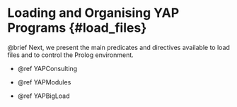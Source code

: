 Loading and Organising YAP Programs    {#load_files}
====================================

  @brief Next, we present the main predicates and directives available to load
  files and to control the Prolog environment.

  + @ref YAPConsulting

  + @ref YAPModules

  + @ref YAPBigLoad

  
